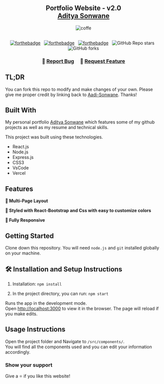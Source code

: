 <h2 align="center">
  Portfolio Website - v2.0<br/>
  <a href="http://aadi-sonwane.githun.io/" target="_blank">Aditya Sonwane</a>
</h2>
<div align="center">
  <img alt="coffe" src="https://giphy.com/embed/m9q2JY7M4mYbm" >
</div>
<div class="form">
  <a href="https://www.youtube.com/watch?v=rGtqr3kwZhQ"></a>

</div>
<br/>

<center>

[![forthebadge](https://forthebadge.com/images/badges/built-with-love.svg)](https://forthebadge.com) &nbsp;
[![forthebadge](https://forthebadge.com/images/badges/made-with-javascript.svg)](https://forthebadge.com) &nbsp;
[![forthebadge](https://forthebadge.com/images/badges/open-source.svg)](https://forthebadge.com) &nbsp;
![GitHub Repo stars](https://img.shields.io/github/stars/aadi-sonwane/Portfolio?color=red&logo=github&style=for-the-badge) &nbsp;
![GitHub forks](https://img.shields.io/github/forks/aadi-sonwane/Portfolio?color=red&logo=github&style=for-the-badge)

</center>

<h3 align="center">
    🔹
    <a href="https://github.com/Aadi-Sonwane/">Report Bug</a> &nbsp; &nbsp;
    🔹
    <a href="https://github.com/Aadi-Sonwane/">Request Feature</a>
</h3>

## TL;DR

You can fork this repo to modify and make changes of your own. Please give me proper credit by linking back to [Aadi-Sonwane](https://github.com/aadi-sonwane/). Thanks!

## Built With

My personal portfolio <a href="http://aadi-sonwane.github.io/" target="_blank">Aditya Sonwane</a> which features some of my github projects as well as my resume and technical skills.<br/>

This project was built using these technologies.

- React.js
- Node.js
- Express.js
- CSS3
- VsCode
- Vercel

## Features

**📖 Multi-Page Layout**

**🎨 Styled with React-Bootstrap and Css with easy to customize colors**

**📱 Fully Responsive**

## Getting Started

Clone down this repository. You will need `node.js` and `git` installed globally on your machine.

## 🛠 Installation and Setup Instructions

1. Installation: `npm install`

2. In the project directory, you can run: `npm start`

Runs the app in the development mode.\
Open [http://localhost:3000](http://localhost:3000) to view it in the browser.
The page will reload if you make edits.

## Usage Instructions

Open the project folder and Navigate to `/src/components/`. <br/>
You will find all the components used and you can edit your information accordingly.

### Show your support

Give a ⭐ if you like this website!


